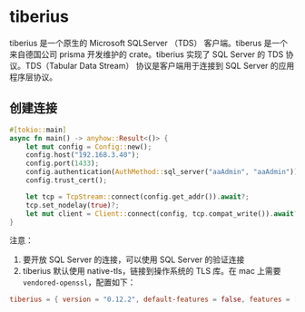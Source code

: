 # tiberius

tiberius 是一个原生的 Microsoft SQLServer （TDS） 客户端。tiberus 是一个来自德国公司 prisma 开发维护的 crate。tiberius 实现了
SQL Server 的 TDS 协议。TDS（Tabular Data Stream） 协议是客户端用于连接到 SQL Server 的应用程序层协议。

## 创建连接

```rust
#[tokio::main]
async fn main() -> anyhow::Result<()> {
    let mut config = Config::new();
    config.host("192.168.3.40");
    config.port(1433);
    config.authentication(AuthMethod::sql_server("aaAdmin", "aaAdmin"));
    config.trust_cert();

    let tcp = TcpStream::connect(config.get_addr()).await?;
    tcp.set_nodelay(true)?;
    let mut client = Client::connect(config, tcp.compat_write()).await?;
}
```

注意：

1. 要开放 SQL Server 的连接，可以使用 SQL Server 的验证连接
2. tiberius 默认使用 native-tls，链接到操作系统的 TLS 库。在 mac 上需要`vendored-openssl`，配置如下：

```toml
tiberius = { version = "0.12.2", default-features = false, features = ["tds73", "winauth", "vendored-openssl"] }
```